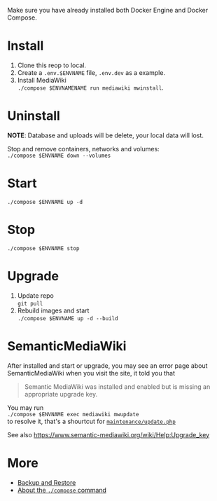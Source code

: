 Make sure you have already installed both Docker Engine and Docker Compose. 

#  Install
1. Clone this reop to local.
2. Create a `.env.$ENVNAME` file, `.env.dev` as a example.
3. Install MediaWiki  
   `./compose $ENVNAMENAME run mediawiki mwinstall`.

# Uninstall
**NOTE**: Database and uploads will be delete, your local data will lost.

Stop and remove containers, networks and volumes:  
 `./compose $ENVNAME down --volumes`

# Start
`./compose $ENVNAME up -d`

# Stop
`./compose $ENVNAME stop`

# Upgrade
1. Update repo  
   `git pull`
2. Rebuild images and start  
   `./compose $ENVNAME up -d --build`

# SemanticMediaWiki
After installed and start or upgrade, you may see an error page about SemanticMediaWiki when you visit the site, it told you that
> Semantic MediaWiki was installed and enabled but is missing an appropriate upgrade key.

You may run  
`./compose $ENVNAME exec mediawiki mwupdate`  
to resolve it, that's a shourtcut for [`maintenance/update.php`](https://www.mediawiki.org/wiki/Manual:Update.php)

See also https://www.semantic-mediawiki.org/wiki/Help:Upgrade_key

# More  
- [Backup and Restore](./backup-and-restore.md)
- [About the `./compose` command](./compose.md)